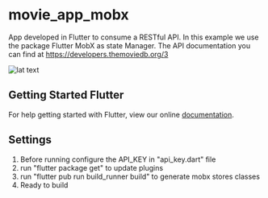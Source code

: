# movie_app_mobx
App developed in Flutter to consume a RESTful API.
In this example we use the package Flutter MobX as state Manager.
The API documentation you can find at https://developers.themoviedb.org/3

![lat text](https://github.com/hebersousa/movie_app_bloc/assets/8524608/e0ddf9c9-f00d-4fad-bb66-2ec912df18af)

## Getting Started Flutter

For help getting started with Flutter, view our online
[documentation](https://flutter.io/).

## Settings

1. Before running configure the API_KEY in "api_key.dart" file
2. run "flutter package get" to update plugins
3. run "flutter pub run build_runner build" to generate mobx stores classes
4. Ready to build

